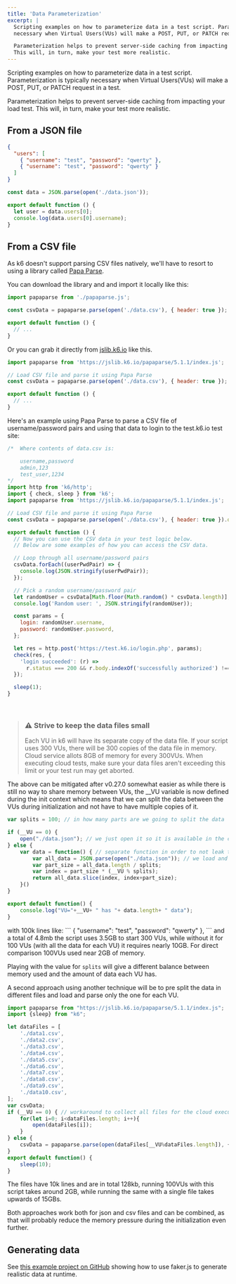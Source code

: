 ```yaml
---
title: 'Data Parameterization'
excerpt: |
  Scripting examples on how to parameterize data in a test script. Parameterization is typically
  necessary when Virtual Users(VUs) will make a POST, PUT, or PATCH request in a test.

  Parameterization helps to prevent server-side caching from impacting your load test.
  This will, in turn, make your test more realistic.
---
```


Scripting examples on how to parameterize data in a test script. Parameterization is typically
necessary when Virtual Users(VUs) will make a POST, PUT, or PATCH request in a test.

Parameterization helps to prevent server-side caching from impacting your load test.
This will, in turn, make your test more realistic.

## From a JSON file

<div class="code-group" data-props='{ "labels": ["data.json"], "lineNumbers": [true] }'>

```json
{
  "users": [
    { "username": "test", "password": "qwerty" },
    { "username": "test", "password": "qwerty" }
  ]
}
```

</div>

<div class="code-group" data-props='{ "labels": ["parse-json.js"], "lineNumbers": [true] }'>

```javascript
const data = JSON.parse(open('./data.json'));

export default function () {
  let user = data.users[0];
  console.log(data.users[0].username);
}
```

</div>

## From a CSV file

As k6 doesn't support parsing CSV files natively, we'll have to resort to using a
library called [Papa Parse](https://www.papaparse.com/).

You can download the library and and import it locally like this:

<div class="code-group" data-props='{ "labels": ["papaparse-local-import.js"], "lineNumbers": [true] }'>

```javascript
import papaparse from './papaparse.js';

const csvData = papaparse.parse(open('./data.csv'), { header: true });

export default function () {
  // ...
}
```

</div>

Or you can grab it directly from [jslib.k6.io](https://jslib.k6.io/) like this.

<div class="code-group" data-props='{ "labels": ["papaparse-remote-import.js"], "lineNumbers": [true] }'>

```javascript
import papaparse from 'https://jslib.k6.io/papaparse/5.1.1/index.js';

// Load CSV file and parse it using Papa Parse
const csvData = papaparse.parse(open('./data.csv'), { header: true });

export default function () {
  // ...
}
```

</div>

Here's an example using Papa Parse to parse a CSV file of username/password pairs and using that
data to login to the test.k6.io test site:

<div class="code-group" data-props='{ "labels": ["parse-csv.js"], "lineNumbers": [true] }'>

```javascript
/*  Where contents of data.csv is:

    username,password
    admin,123
    test_user,1234
*/
import http from 'k6/http';
import { check, sleep } from 'k6';
import papaparse from 'https://jslib.k6.io/papaparse/5.1.1/index.js';

// Load CSV file and parse it using Papa Parse
const csvData = papaparse.parse(open('./data.csv'), { header: true }).data;

export default function () {
  // Now you can use the CSV data in your test logic below.
  // Below are some examples of how you can access the CSV data.

  // Loop through all username/password pairs
  csvData.forEach((userPwdPair) => {
    console.log(JSON.stringify(userPwdPair));
  });

  // Pick a random username/password pair
  let randomUser = csvData[Math.floor(Math.random() * csvData.length)];
  console.log('Random user: ', JSON.stringify(randomUser));

  const params = {
    login: randomUser.username,
    password: randomUser.password,
  };

  let res = http.post('https://test.k6.io/login.php', params);
  check(res, {
    'login succeeded': (r) =>
      r.status === 200 && r.body.indexOf('successfully authorized') !== -1,
  });

  sleep(1);
}
```

</div>

<br/>

<div class="doc-blockquote" data-props='{"mod": "warning"}'>

> ### ⚠️ Strive to keep the data files small
>
> Each VU in k6 will have its separate copy of the data file.
> If your script uses 300 VUs, there will be 300 copies of the data file in memory.
> Cloud service allots 8GB of memory for every 300VUs.
> When executing cloud tests, make sure your data files aren't exceeding this limit or your test run may get aborted.

</div>

The above can be mitigated after v0.27.0 somewhat easier as while there is still no way to share
memory between VUs, the __VU variable is now defined during the init context which means that we can
split the data between the VUs during initialization and not have to have multiple copies of it.

<div class="code-group" data-props='{ "labels": ["parse-csv.js"], "lineNumbers": [true] }'>

```javascript
var splits = 100; // in how many parts are we going to split the data

if (__VU == 0) {
    open("./data.json"); // we just open it so it is available in the cloud or if we do k6 archive
} else {
    var data = function() { // separate function in order to not leak the all the data in the main scope
        var all_data = JSON.parse(open("./data.json")); // we load and parse the data in one go, no need for temp variables
        var part_size = all_data.length / splits;
        var index = part_size * (__VU % splits);
        return all_data.slice(index, index+part_size);
    }()
}

export default function() {
    console.log("VU="+__VU+ " has "+ data.length+ " data");
}
```

</div>
with 100k lines like:
```
    { "username": "test", "password": "qwerty" },
```
and a total of 4.8mb the script uses 3.5GB to start 300 VUs, while without it for 100 VUs (with all the data for each VU) it requires nearly 10GB.
For direct comparison 100VUs used near 2GB of memory.

Playing with the value for `splits` will give a different balance between memory used and the amount of data each VU has.

A second approach using another technique will be to pre split the data in different files and load and parse only the one for each VU.

<div class="code-group" data-props='{ "labels": ["parse-csv.js"], "lineNumbers": [true] }'>

```javascript
import papaparse from "https://jslib.k6.io/papaparse/5.1.1/index.js";
import {sleep} from "k6";

let dataFiles = [
    './data1.csv',
    './data2.csv',
    './data3.csv',
    './data4.csv',
    './data5.csv',
    './data6.csv',
    './data7.csv',
    './data8.csv',
    './data9.csv',
    './data10.csv',
];
var csvData;
if (__VU == 0) { // workaround to collect all files for the cloud execution
    for(let i=0; i<dataFiles.length; i++){
        open(dataFiles[i]);
    }
} else {
    csvData = papaparse.parse(open(dataFiles[__VU%dataFiles.length]), { header: true }).data;
}
export default function() {
    sleep(10);
}
```

</div>

The files have 10k lines and are in total 128kb, running 100VUs with this script takes around 2GB, while running the same with a single file takes upwards of 15GBs.

Both approaches work both for json and csv files and can be combined, as that will probably reduce the memory pressure during the initialization even further.


## Generating data

See [this example project on GitHub](https://github.com/k6io/example-data-generation) showing how to use faker.js to generate realistic data at runtime.
